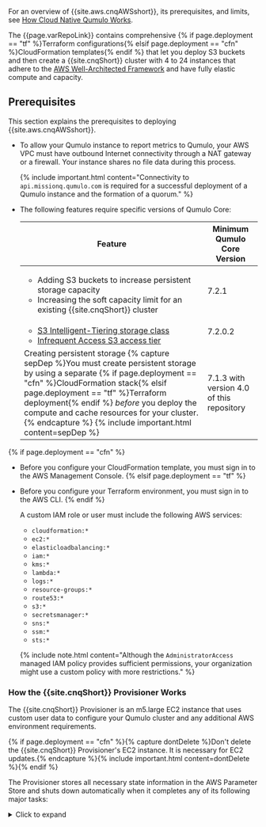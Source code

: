 For an overview of {{site.aws.cnqAWSshort}}, its prerequisites, and limits, see [How Cloud Native Qumulo Works](how-cloud-native-qumulo-works.html).

The {{page.varRepoLink}} contains comprehensive {% if page.deployment == "tf" %}Terraform configurations{% elsif page.deployment == "cfn" %}CloudFormation templates{% endif %} that let you deploy S3 buckets and then create a {{site.cnqShort}} cluster with 4 to 24 instances that adhere to the [AWS Well-Architected Framework](https://aws.amazon.com/architecture/well-architected/) and have fully elastic compute and capacity.

## Prerequisites
This section explains the prerequisites to deploying {{site.aws.cnqAWSshort}}.

* To allow your Qumulo instance to report metrics to Qumulo, your AWS VPC must have outbound Internet connectivity through a NAT gateway or a firewall. Your instance shares no file data during this process.

  {% include important.html content="Connectivity to `api.missionq.qumulo.com` is required for a successful deployment of a Qumulo instance and the formation of a quorum." %}

* The following features require specific versions of Qumulo Core:

  <table>
    <thead>
      <tr>
        <th>Feature</th>
        <th>Minimum Qumulo Core Version</th>
      </tr>
    </thead>
    <tbody>
      <tr>
        <td>
          <ul>
            <li>Adding S3 buckets to increase persistent storage capacity</li>
            <li>Increasing the soft capacity limit for an existing {{site.cnqShort}} cluster</li>
          </ul>
        </td>
        <td>7.2.1</td>
      </tr>      
      <tr>
        <td>
          <ul>
            <li><a href="https://docs.aws.amazon.com/AmazonS3/latest/userguide/intelligent-tiering-overview.html">S3 Intelligent-Tiering storage class</a></li>
            <li><a href="https://docs.aws.amazon.com/AmazonS3/latest/userguide/storage-class-intro.html#sc-dynamic-data-access">Infrequent Access S3 access tier</a></li>
          </ul>
        </td>
        <td>7.2.0.2</td>
      </tr>
      <tr>
        <td>
          Creating persistent storage
          {% capture sepDep %}You must create persistent storage by using a separate {% if page.deployment == "cfn" %}CloudFormation stack{% elsif page.deployment == "tf" %}Terraform deployment{% endif %} <em>before</em> you deploy the compute and cache resources for your cluster.{% endcapture %}
          {% include important.html content=sepDep %}
        </td>
        <td>7.1.3 with version 4.0 of this repository</td>
      </tr>
    </tbody>
  </table>
{% if page.deployment == "cfn" %}
* Before you configure your CloudFormation template, you must sign in to the AWS Management Console.
{% elsif page.deployment == "tf" %}
* Before you configure your Terraform environment, you must sign in to the AWS CLI.
{% endif %}

  A custom IAM role or user must include the following AWS services:

  <ul class="three-columns">
    <li><code>cloudformation:*</code></li>
    <li><code>ec2:*</code></li>
    <li><code>elasticloadbalancing:*</code></li>
    <li><code>iam:*</code></li>
    <li><code>kms:*</code></li>
    <li><code>lambda:*</code></li>
    <li><code>logs:*</code></li>
    <li><code>resource-groups:*</code></li>
    <li><code>route53:*</code></li>
    <li><code>s3:*</code></li>
    <li><code>secretsmanager:*</code></li>
    <li><code>sns:*</code></li>
    <li><code>ssm:*</code></li>
    <li><code>sts:*</code></li>
  </ul>
  
  {% include note.html content="Although the `AdministratorAccess` managed IAM policy provides sufficient permissions, your organization might use a custom policy with more restrictions." %}

<a id="how-the-provisioner-works"></a>
### How the {{site.cnqShort}} Provisioner Works
The {{site.cnqShort}} Provisioner is an m5.large EC2 instance that uses custom user data to configure your Qumulo cluster and any additional AWS environment requirements.

{% if page.deployment == "cfn" %}{% capture dontDelete %}Don't delete the {{site.cnqShort}} Provisioner's EC2 instance. It is necessary for EC2 updates.{% endcapture %}{% include important.html content=dontDelete %}{% endif %}

The Provisioner stores all necessary state information in the AWS Parameter Store and shuts down automatically when it completes any of its following major tasks:

  <details>
    <summary>Click to expand</summary>
    <strong>Qumulo Cluster Configuration</strong>
    <ul>
      <li>Forms the first quorum with specific Hot or Cold parameters</li>
      <li>Adds nodes to the quorum (when expanding the cluster)</li>
      <li>Assigns floating IP addresses to nodes in the cluster</li>
      <li>Manages cluster replacement (new compute and cache resources) for changing instance sizes</li>
      <li>Manages the addition of S3 buckets and soft capacity limit increases</li>
      <li>Changes the administrative password</li>
    </ul>
    <strong>AWS Configuration</strong>
    <ul>
      <li>Checks for connectivity to Amazon S3</li>
      <li>Checks for the presence of an S3 Gateway in the VPC (this is required for provisioning)</li>
      <li>Checks that all S3 buckets are empty before forming quorum</li>
      <li>Checks for connectivity to the public Internet running a <code>curl</code> command against <code>api.missionq.qumulo.com/</code></li>
{% if page.deployment == "cfn" %}      <li>Assigns a policy to the top-level CloudFormation stack to protect the cluster during subsequent stack updates</li>{% endif %}      
      <li>Configures the throughput and IOPS for the EBS gp3 volume</li>
      <li>Tags EBS volumes with {% if page.deployment == "cfn" %}the stack name{% elsif page.deployment == "tf" %}<code>deployment_unique_name</code>{% endif %}  and volume type</li>
      <li>Tracks software versions, cluster IP addresses, instance IDs, and UUID in the AWS Parameter Store</li>
      <li>Tracks the <code>last-run-status</code> for the Provisioner in the Parameter Store</li>
{% if page.deployment == "cfn" %}      <li>Configures Termination Protection for the stack and the EC2 Instances</li>{% endif %}
    </ul>
  </details>
